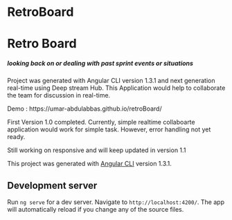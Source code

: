 # RetroBoard
<h1> Retro Board </h1>
<h5>looking back on or dealing with past sprint events or situations</h5>

<p>
Project was generated with Angular CLI  version 1.3.1 and next generation real-time using Deep stream Hub. This Application would help to collaborate the team for discussion in real-time. 
</p>
Demo : https://umar-abdulabbas.github.io/retroBoard/
<p>
First Version 1.0 completed. Currently, simple realtime collaboarte application would work for simple task. However, error handling not yet ready. 

Still working on responsive and will keep updated in version 1.1
</p>

This project was generated with [Angular CLI](https://github.com/angular/angular-cli) version 1.3.1.
## Development server

Run `ng serve` for a dev server. Navigate to `http://localhost:4200/`. The app will automatically reload if you change any of the source files.

##